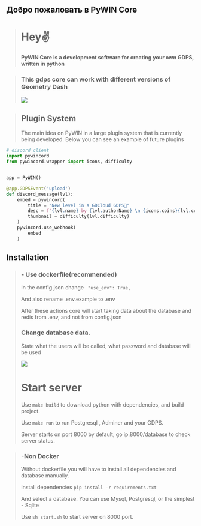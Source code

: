 ﻿## Добро пожаловать в PyWIN Core


>  <h1>Hey✌️</h1>
> <p><b>PyWIN Core is a development software for creating your own GDPS, written in python</b></p>

> ### This gdps core can work with different versions of Geometry Dash
> <img src="https://media.discordapp.net/attachments/1144489732290658346/1146924831485460613/image.png">


> ## Plugin  System
> 
> The main idea on PyWIN in a large plugin system that is currently being developed.
> Below you can see an example of future plugins

```python
# discord client
import pywincord
from pywincord.wrapper import icons, difficulty


app = PyWIN()

@app.GDPSEvent('upload')
def discord_message(lvl):
    embed = pywincord(
        title = "New level in a GDCloud GDPS🥏"
        desc = f"{lvl.name} by {lvl.authorName} \n {icons.coins}{lvl.coins} | {icons.lenght} {lvl.lenght}"
        thumbnail = difficulty(lvl.difficulty)
    )
    pywincord.use_webhook(
        embed
    )
```

## Installation
> 
> ###  - Use dockerfile(recommended)
> In the config.json change 
> ``` "use_env": True,```
> 
> And also rename .env.example to .env
> 
> After these actions core will start taking data about the database and redis from .env, and not from config.json
> 
> ### Change database data. 
> State what the users will be called, what password and database will be used
> 
> <img src="https://media.discordapp.net/attachments/1144489732290658346/1162167784986394674/image.png">
>
> # Start server
> Use ```make build``` to download python with dependencies, and build project.
> 
> Use ```make run``` to run Postgresql , Adminer and your GDPS.
> 
> 
> Server starts on port 8000 by default, go ip:8000/database to check server status.

> ### -Non Docker
> Without dockerfile you will have to install all dependencies and database manually.
> 
>   Install dependencies `pip install -r requirements.txt`
>   
>   And select a database. 
    You can use Mysql, Postgresql, or the simplest - Sqlite
> 
>    Use `sh start.sh` to start server on 8000 port.
> 
> 
> 

